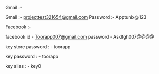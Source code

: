Gmail :-

Gmail :- projecttest321654@gmail.com
Password :-  Apptunix@123

Facebook  :- 

facebook id - Toorapp007@gmail.com
password - Asdfgh007@@@@




key store password   : -   toorapp

key password         : -   toorapp

key alias            : -   key0
